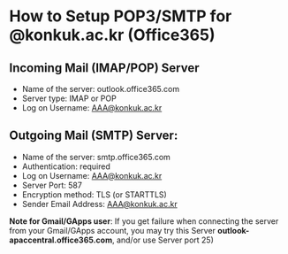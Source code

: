 # How to Setup POP3/SMTP for @konkuk.ac.kr (Office365)

## Incoming Mail (IMAP/POP) Server
- Name of the server: outlook.office365.com
- Server type: IMAP or POP
- Log on Username: AAA@konkuk.ac.kr

## Outgoing Mail (SMTP) Server:
- Name of the server: smtp.office365.com
- Authentication: required
- Log on Username: AAA@konkuk.ac.kr
- Server Port: 587
- Encryption method: TLS (or STARTTLS)
- Sender Email Address: AAA@konkuk.ac.kr


**Note for Gmail/GApps user**: If you get failure when connecting the server from your Gmail/GApps account, you may try this Server **outlook-apaccentral.office365.com**, and/or use Server port 25)
